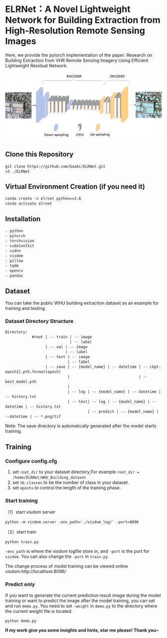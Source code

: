 # ELRNet：A Novel Lightweight Network for Building Extraction from High-Resolution Remote Sensing Images

Here, we provide the pytorch implementation of the paper: Research on Building Extraction from VHR Remote Sensing
Imagery Using Efficient Lightweight Residual Network.

![image-20210228153142126](./Architecture.tif)

## Clone this Repository
```
git clone https://github.com/GaoAi/ELRNet.git
cd ./ELRNet
```

## Virtual Environment Creation (if you need it)
```
conda create -n elrnet python==3.8
conda activate elrnet
```

## Installation
```
- python
- pytorch
- torchvision
- cudatoolkit
- cudnn
- visdom
- pillow
- tqdm
- opencv
- pandas
```

## Dataset
You can take the public WHU building extraction dataset as an example for training and testing. 
### Dataset Directory Structure
```
Directory:
            #root | -- train | -- image 
                             | -- label 
                  | -- val | -- image 
                           | -- label    
                  | -- test | -- image 
                            | -- label
                  | -- save | -- {model_name} | -- datetime | -- ckpt-epoch{}.pth.format(epoch)
                            |                               | -- best_model.pth
                            |
                            | -- log | -- {model_name} | -- datetime | -- history.txt
                            | -- test| -- log | -- {model_name} | --datetime | -- history.txt
                                     | -- predict | -- {model_name} | --datetime | -- *.png/tif

```
Note: The save directory is automatically generated after the model starts training.

## Training
### Configure config.cfg
1. set `root_dir` to your dataset directory,For example `root_dir = /home/ELRNet/WHU_Building_dataset`
2. set `nb_classes` to be the number of class in your dataset.
3. set `epochs` to control the length of the training phase.
### Start training
（1）start visdom server
```
python -m visdom.server -env_path='./visdom_log/' -port=8096
```

（2）start train
```
python train.py
```
`-env_path` is where the visdom logfile store in, and `-port` is the port for `visdom`. You can also change the `-port` in `train.py`.

The change process of model training can be viewed online visdom:http://localhost:8096/
### Predict only
If you want to generate the current prediction result image during the model training or want to predict the image after the model training, you can set and run `demo.py`. You need to set `-weight` in `demo.py` to the directory where the current weight file is located.
```
python demo.py
```
**If my work give you some insights and hints, star me please! Thank you~**
